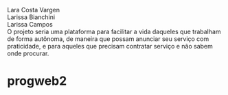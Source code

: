 Lara Costa Vargen<br>
Larissa Bianchini<br>
Larissa Campos<br>
O projeto seria uma plataforma para facilitar a vida daqueles que trabalham de forma autônoma, de maneira que possam anunciar seu serviço com praticidade, e para aqueles que precisam contratar serviço e não sabem onde procurar.
# progweb2
